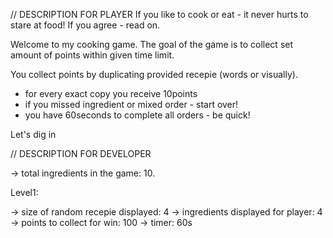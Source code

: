 // DESCRIPTION FOR PLAYER
If you like to cook or eat - it never hurts to stare at food! If you agree - read on.

Welcome to my cooking game.
The goal of the game is to collect set amount of points within given time limit.

You collect points by duplicating provided recepie (words or visually).

- for every exact copy you receive 10points
- if you missed ingredient or mixed order - start over!
- you have 60seconds to complete all orders - be quick!

Let's dig in

// DESCRIPTION FOR DEVELOPER

-> total ingredients in the game: 10.

Level1:

-> size of random recepie displayed: 4
-> ingredients displayed for player: 4
-> points to collect for win: 100
-> timer: 60s
